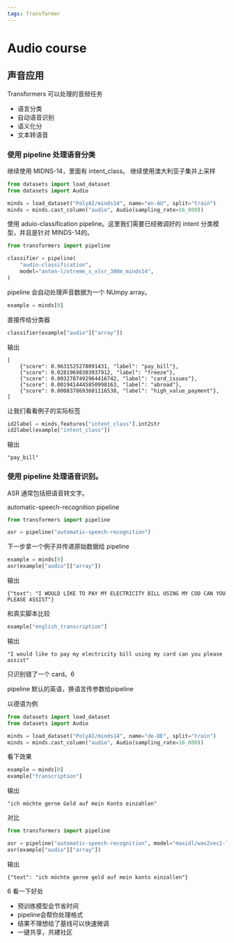 ```yaml
---
tags: Transformer
---
```

# Audio course
## 声音应用

Transformers 可以处理的音频任务
- 语言分类
- 自动语音识别
- 语义化分
- 文本转语音

### 使用 pipeline 处理语音分类

继续使用 MIDNS-14，里面有 intent_class。
继续使用澳大利亚子集并上采样

```python
from datasets import load_dataset
from datasets import Audio

minds = load_dataset("PolyAI/minds14", name="en-AU", split="train")
minds = minds.cast_column("audio", Audio(sampling_rate=16_000))
```

使用 aduio-classification pipeline。这里我们需要已经微调好的 intent 分类模型，并且是针对 MINDS-14的。

```python
from transformers import pipeline

classifier = pipeline(
    "audio-classification",
    model="anton-l/xtreme_s_xlsr_300m_minds14",
)
```

pipeline 会自动处理声音数据为一个 NUmpy array。

```python
example = minds[0]
```

直接传给分类器

```python
classifier(example["audio"]["array"])
```

输出

```
[
    {"score": 0.9631525278091431, "label": "pay_bill"},
    {"score": 0.02819698303937912, "label": "freeze"},
    {"score": 0.0032787492964416742, "label": "card_issues"},
    {"score": 0.0019414445850998163, "label": "abroad"},
    {"score": 0.0008378693601116538, "label": "high_value_payment"},
]
```

让我们看看例子的实际标签

```python
id2label = minds.features["intent_class"].int2str
id2label(example["intent_class"])
```

输出

```
"pay_bill"
```

### 使用 pipeline 处理语音识别。

ASR 通常包括把语音转文字。

automatic-speech-recognition pipeline

```python
from transformers import pipeline

asr = pipeline("automatic-speech-recognition")
```

下一步拿一个例子并传递原始数据给 pipeline

```python
example = minds[0]
asr(example["audio"]["array"])
```

输出

```
{"text": "I WOULD LIKE TO PAY MY ELECTRICITY BILL USING MY COD CAN YOU PLEASE ASSIST"}
```

和真实脚本比较

```python
example["english_transcription"]
```

输出

```
"I would like to pay my electricity bill using my card can you please assist"
```

只识别错了一个 card。6 

pipeline 默认的英语，换语言传参数给pipeline

以德语为例

```python
from datasets import load_dataset
from datasets import Audio

minds = load_dataset("PolyAI/minds14", name="de-DE", split="train")
minds = minds.cast_column("audio", Audio(sampling_rate=16_000))
```

看下效果

```python
example = minds[0]
example["transcription"]
```

输出

```
"ich möchte gerne Geld auf mein Konto einzahlen"
```

对比

```python
from transformers import pipeline

asr = pipeline("automatic-speech-recognition", model="maxidl/wav2vec2-large-xlsr-german")
asr(example["audio"]["array"])
```

输出

```
{"text": "ich möchte gerne geld auf mein konto einzallen"}
```

6
看一下好处
- 预训练模型会节省时间
- pipeline会帮你处理格式
- 结果不理想给了基线可以快速微调
- 一键共享，共建社区